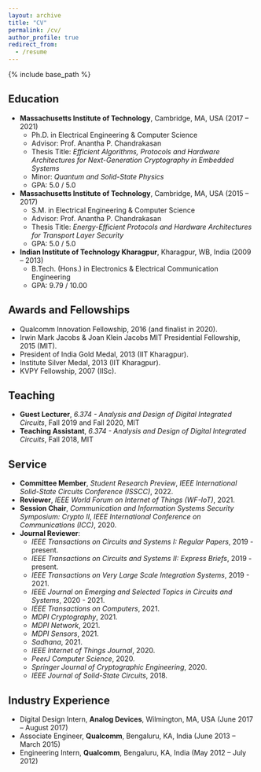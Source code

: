```yaml
---
layout: archive
title: "CV"
permalink: /cv/
author_profile: true
redirect_from:
  - /resume
---
```


{% include base_path %}

Education
---------------
* <b>Massachusetts Institute of Technology</b>, Cambridge, MA, USA (2017 – 2021)
  * Ph.D. in Electrical Engineering & Computer Science
  * Advisor: Prof. Anantha P. Chandrakasan
  * Thesis Title: <i>Efficient Algorithms, Protocols and Hardware Architectures for Next-Generation Cryptography in Embedded Systems</i>
  * Minor: <i>Quantum and Solid-State Physics</i>
  * GPA: 5.0 / 5.0
* <b>Massachusetts Institute of Technology</b>, Cambridge, MA, USA (2015 – 2017)
  * S.M. in Electrical Engineering & Computer Science
  * Advisor: Prof. Anantha P. Chandrakasan
  * Thesis Title: <i>Energy-Efficient Protocols and Hardware Architectures for Transport Layer Security</i>
  * GPA: 5.0 / 5.0
* <b>Indian Institute of Technology Kharagpur</b>, Kharagpur, WB, India (2009 – 2013)
  * B.Tech. (Hons.) in Electronics & Electrical Communication Engineering
  * GPA: 9.79 / 10.00

Awards and Fellowships
---------------
* Qualcomm Innovation Fellowship, 2016 (and finalist in 2020).
* Irwin Mark Jacobs & Joan Klein Jacobs MIT Presidential Fellowship, 2015 (MIT).
* President of India Gold Medal, 2013 (IIT Kharagpur).
* Institute Silver Medal, 2013 (IIT Kharagpur).
* KVPY Fellowship, 2007 (IISc).

Teaching
---------------
* <b>Guest Lecturer</b>, <i>6.374 - Analysis and Design of Digital Integrated Circuits</i>, Fall 2019 and Fall 2020, MIT
* <b>Teaching Assistant</b>, <i>6.374 - Analysis and Design of Digital Integrated Circuits</i>, Fall 2018, MIT

Service
---------------
* <b>Committee Member</b>, <i>Student Research Preview</i>, <i>IEEE International Solid-State Circuits Conference (ISSCC)</i>, 2022.
* <b>Reviewer</b>, <i>IEEE World Forum on Internet of Things (WF-IoT)</i>, 2021.
* <b>Session Chair</b>, <i>Communication and Information Systems Security Symposium: Crypto II</i>, <i>IEEE International Conference on Communications (ICC)</i>, 2020.
* <b>Journal Reviewer</b>:
  * <i>IEEE Transactions on Circuits and Systems I: Regular Papers</i>, 2019 - present.
  * <i>IEEE Transactions on Circuits and Systems II: Express Briefs</i>, 2019 - present.
  * <i>IEEE Transactions on Very Large Scale Integration Systems</i>, 2019 - 2021.
  * <i>IEEE Journal on Emerging and Selected Topics in Circuits and Systems</i>, 2020 - 2021.
  * <i>IEEE Transactions on Computers</i>, 2021.
  * <i>MDPI Cryptography</i>, 2021.
  * <i>MDPI Network</i>, 2021.
  * <i>MDPI Sensors</i>, 2021.
  * <i>Sadhana</i>, 2021.
  * <i>IEEE Internet of Things Journal</i>, 2020.
  * <i>PeerJ Computer Science</i>, 2020.
  * <i>Springer Journal of Cryptographic Engineering</i>, 2020.
  * <i>IEEE Journal of Solid-State Circuits</i>, 2018.

<!--
* <b>External Reviewer</b>:
  * <i>IEEE Circuits and Systems Magazine</i>, 2020.
  * <i>IEEE Symposium on VLSI Circuits</i>, 2016, 2017.
* <b>Member</b>, <i>Institute of Electrical and Electronics Engineers (IEEE)</i>, 2015 - present.
* <b>Member</b>, <i>International Association for Cryptologic Research (IACR)</i>, 2016 - present.
* <b>Member</b>, <i>IEEE Circuits and Systems Society</i>, 2021 - present.
* <b>Member</b>, <i>IEEE Computer Society</i>, 2020 - present.
* <b>Member</b>, <i>IEEE Solid-State Circuits Society</i>, 2016 - present.
* <b>Member</b>, <i>IEEE Computer Society Technical Committee on Security and Privacy</i>, 2019 - present.
-->

Industry Experience
---------------
* Digital Design Intern, <b>Analog Devices</b>, Wilmington, MA, USA (June 2017 – August 2017)
* Associate Engineer, <b>Qualcomm</b>, Bengaluru, KA, India (June 2013 – March 2015)
* Engineering Intern, <b>Qualcomm</b>, Bengaluru, KA, India (May 2012 – July 2012)


